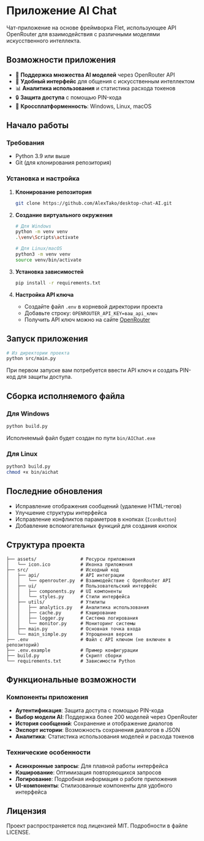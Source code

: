 # Приложение AI Chat

Чат-приложение на основе фреймворка Flet, использующее API OpenRouter для взаимодействия с различными моделями искусственного интеллекта.

## Возможности приложения

- 🔄 **Поддержка множества AI моделей** через OpenRouter API
- 💬 **Удобный интерфейс** для общения с искусственным интеллектом
- 📊 **Аналитика использования** и статистика расхода токенов
- 🔒 **Защита доступа** с помощью PIN-кода
- 📱 **Кроссплатформенность**: Windows, Linux, macOS

## Начало работы

### Требования

- Python 3.9 или выше
- Git (для клонирования репозитория)

### Установка и настройка

1. **Клонирование репозитория**
   ```bash
   git clone https://github.com/AlexTako/desktop-chat-AI.git
   ```

2. **Создание виртуального окружения**
   ```bash
   # Для Windows
   python -m venv venv
   .\venv\Scripts\activate
   
   # Для Linux/macOS
   python3 -m venv venv
   source venv/bin/activate
   ```

3. **Установка зависимостей**
   ```bash
   pip install -r requirements.txt
   ```

4. **Настройка API ключа**
   - Создайте файл `.env` в корневой директории проекта
   - Добавьте строку: `OPENROUTER_API_KEY=ваш_api_ключ`
   - Получить API ключ можно на сайте [OpenRouter](https://openrouter.ai/)

## Запуск приложения

```bash
# Из директории проекта
python src/main.py
```

При первом запуске вам потребуется ввести API ключ и создать PIN-код для защиты доступа.

## Сборка исполняемого файла

### Для Windows

```bash
python build.py
```
Исполняемый файл будет создан по пути `bin/AIChat.exe`

### Для Linux

```bash
python3 build.py
chmod +x bin/aichat
```

## Последние обновления

- Исправление отображения сообщений (удаление HTML-тегов)
- Улучшение структуры интерфейса
- Исправление конфликтов параметров в кнопках (`IconButton`)
- Добавление вспомогательных функций для создания кнопок

## Структура проекта

```
├── assets/                # Ресурсы приложения
│   └── icon.ico           # Иконка приложения
├── src/                   # Исходный код
│   ├── api/               # API интеграции
│   │   └── openrouter.py  # Взаимодействие с OpenRouter API
│   ├── ui/                # Пользовательский интерфейс
│   │   ├── components.py  # UI компоненты
│   │   └── styles.py      # Стили интерфейса
│   ├── utils/             # Утилиты
│   │   ├── analytics.py   # Аналитика использования
│   │   ├── cache.py       # Кэширование
│   │   ├── logger.py      # Система логирования
│   │   └── monitor.py     # Мониторинг системы
│   ├── main.py            # Основная точка входа
│   └── main_simple.py     # Упрощенная версия
├── .env                   # Файл с API ключом (не включен в репозиторий)
├── .env.example           # Пример конфигурации
├── build.py               # Скрипт сборки
└── requirements.txt       # Зависимости Python
```

## Функциональные возможности

### Компоненты приложения

- **Аутентификация**: Защита доступа с помощью PIN-кода
- **Выбор модели AI**: Поддержка более 200 моделей через OpenRouter
- **История сообщений**: Сохранение и отображение диалогов
- **Экспорт истории**: Возможность сохранения диалогов в JSON
- **Аналитика**: Статистика использования моделей и расхода токенов

### Технические особенности

- **Асинхронные запросы**: Для плавной работы интерфейса
- **Кэширование**: Оптимизация повторяющихся запросов
- **Логирование**: Подробная информация о работе приложения
- **UI-компоненты**: Стилизованные компоненты для удобного интерфейса

## Лицензия

Проект распространяется под лицензией MIT. Подробности в файле LICENSE.
